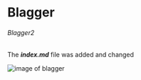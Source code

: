 # Blagger
###### Blagger2

The _**index.md**_ file was added and changed

![image of blagger](https://www.bbcmicro.co.uk/gameimg/screenshots/Disc002-Blagger.png)
